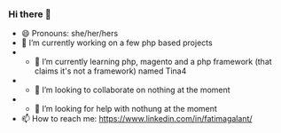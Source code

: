 ### Hi there 👋
- 😄 Pronouns: she/her/hers
- 🔭 I’m currently working on a few php based projects
- - 🌱 I’m currently learning php, magento and a php framework (that claims it's not a framework) named Tina4
- - 👯 I’m looking to collaborate on nothing at the moment
- - 🤔 I’m looking for help with nothung at the moment
- 📫 How to reach me: https://www.linkedin.com/in/fatimagalant/
<!--
**fatimagalant/fatimagalant** is a ✨ _special_ ✨ repository because its `README.md` (this file) appears on your GitHub profile.

Here are some ideas to get you started:

- 🔭 I’m currently working on a few php based projects
- 🌱 I’m currently learning php, magento and a php framework (that claims it's not a framework) named Tina4
- 👯 I’m looking to collaborate on nothing at the moment
- 🤔 I’m looking for help with nothung at the moment
- 💬 Ask me about ...
- 📫 How to reach me: https://www.linkedin.com/in/fatimagalant/
- 😄 Pronouns: she/her/hers
- ⚡ Fun fact: ...
-->
